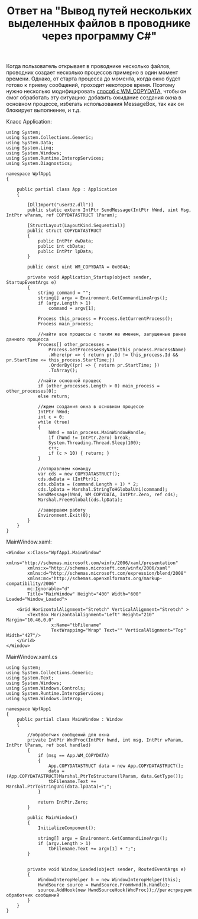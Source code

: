 ﻿---
title: "Ответ на \"Вывод путей нескольких выделенных файлов в проводнике через программу C#\""
se.owner.user_id: 240512
se.owner.display_name: "MSDN.WhiteKnight"
se.owner.link: "https://ru.stackoverflow.com/users/240512/msdn-whiteknight"
se.answer_id: 937988
se.question_id: 937449
se.post_type: answer
se.is_accepted: True
---
<p>Когда пользователь открывает в проводнике несколько файлов, проводник создает несколько процессов примерно в один момент времени. Однако, от старта процесса до момента, когда окно будет готово к приему сообщений, проходит некоторое время. Поэтому нужно несколько модифицировать <a href="https://ru.stackoverflow.com/a/936446/240512">способ с WM_COPYDATA</a>, чтобы он смог обработать эту ситуацию: добавить ожидание создания окна в основном процессе, избегать использования MessageBox, так как он блокирует выполнение, и т.д.</p>

<p>Класс Application:</p>

<pre><code>using System;
using System.Collections.Generic;
using System.Data;
using System.Linq;
using System.Windows;
using System.Runtime.InteropServices;
using System.Diagnostics;

namespace WpfApp1
{

    public partial class App : Application
    {

        [DllImport("user32.dll")]
        public static extern IntPtr SendMessage(IntPtr hWnd, uint Msg, IntPtr wParam, ref COPYDATASTRUCT lParam);

        [StructLayout(LayoutKind.Sequential)]
        public struct COPYDATASTRUCT
        {
            public IntPtr dwData;
            public int cbData;
            public IntPtr lpData;
        }

        public const uint WM_COPYDATA = 0x004A;

        private void Application_Startup(object sender, StartupEventArgs e)
        {
            string command = "";
            string[] argv = Environment.GetCommandLineArgs();
            if (argv.Length &gt; 1)
                command = argv[1];

            Process this_process = Process.GetCurrentProcess();
            Process main_process;

            //найти все процессы с таким же именем, запущенные ранее данного процесса
            Process[] other_processes =
                Process.GetProcessesByName(this_process.ProcessName)
                .Where(pr =&gt; { return pr.Id != this_process.Id &amp;&amp; pr.StartTime &lt;= this_process.StartTime;})
                .OrderBy((pr) =&gt; { return pr.StartTime; })
                .ToArray();

            //найти основной процесс
            if (other_processes.Length &gt; 0) main_process = other_processes[0];
            else return;

            //ждем создания окна в основном процессе
            IntPtr hWnd;
            int c = 0;
            while (true)
            {
                hWnd = main_process.MainWindowHandle;
                if (hWnd != IntPtr.Zero) break;
                System.Threading.Thread.Sleep(100);
                c++;
                if (c &gt; 10) { return; }
            }

            //отправляем команду
            var cds = new COPYDATASTRUCT();
            cds.dwData = (IntPtr)1;
            cds.cbData = (command.Length + 1) * 2;
            cds.lpData = Marshal.StringToHGlobalUni(command);
            SendMessage(hWnd, WM_COPYDATA, IntPtr.Zero, ref cds);
            Marshal.FreeHGlobal(cds.lpData);

            //завершаем работу
            Environment.Exit(0);    
        }        
    }
}
</code></pre>

<p>MainWindow.xaml:</p>

<pre><code>&lt;Window x:Class="WpfApp1.MainWindow"
        xmlns="http://schemas.microsoft.com/winfx/2006/xaml/presentation"
        xmlns:x="http://schemas.microsoft.com/winfx/2006/xaml"
        xmlns:d="http://schemas.microsoft.com/expression/blend/2008"
        xmlns:mc="http://schemas.openxmlformats.org/markup-compatibility/2006"        
        mc:Ignorable="d"
        Title="MainWindow" Height="400" Width="600" Loaded="Window_Loaded"&gt;

    &lt;Grid HorizontalAlignment="Stretch" VerticalAlignment="Stretch" &gt;
        &lt;TextBox HorizontalAlignment="Left" Height="210" Margin="10,46,0,0"
                 x:Name="tbFilename"
                 TextWrapping="Wrap" Text="" VerticalAlignment="Top" Width="427"/&gt;
    &lt;/Grid&gt;
&lt;/Window&gt;
</code></pre>

<p>MainWindow.xaml.cs</p>

<pre><code>using System;
using System.Collections.Generic;
using System.Text;
using System.Windows;
using System.Windows.Controls;
using System.Runtime.InteropServices;
using System.Windows.Interop;

namespace WpfApp1
{
    public partial class MainWindow : Window
    {                     

        //обработчик сообщений для окна
        private IntPtr WndProc(IntPtr hwnd, int msg, IntPtr wParam, IntPtr lParam, ref bool handled)
        {
            if (msg == App.WM_COPYDATA)
            {
                App.COPYDATASTRUCT data = new App.COPYDATASTRUCT();
                data = (App.COPYDATASTRUCT)Marshal.PtrToStructure(lParam, data.GetType());
                tbFilename.Text += Marshal.PtrToStringUni(data.lpData)+";";                
            }

            return IntPtr.Zero;
        }

        public MainWindow()
        {
            InitializeComponent();

            string[] argv = Environment.GetCommandLineArgs();
            if (argv.Length &gt; 1)
                tbFilename.Text += argv[1] + ";";            
        }        


        private void Window_Loaded(object sender, RoutedEventArgs e)
        {
            WindowInteropHelper h = new WindowInteropHelper(this);
            HwndSource source = HwndSource.FromHwnd(h.Handle);
            source.AddHook(new HwndSourceHook(WndProc));//регистрируем обработчик сообщений            
        }
    }
}
</code></pre>
